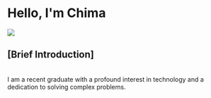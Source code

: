 # Hello, I'm Chima

<a href="https://linkedin.com/in/chimaeze-chinwekele-samuel-00208629a"><img src="https://img.shields.io/badge/LinkedIn-blue" /></a>

<h2> [Brief Introduction]  </h2><br>
I am a recent graduate with a profound interest in technology and a dedication to solving complex problems.
<!--
**CHIMAEZECHINWEKELE/ChimaezeChinwekele** is a ✨ _special_ ✨ repository because its `README.md` (this file) appears on your GitHub profile.

Here are some ideas to get you started:

- 🔭 I’m currently working on ...
- 🌱 I’m currently learning ...
- 👯 I’m looking to collaborate on ...
- 🤔 I’m looking for help with ...
- 💬 Ask me about ...
- 📫 How to reach me: ...
- 😄 Pronouns: ...
- ⚡ Fun fact: ...
-->
